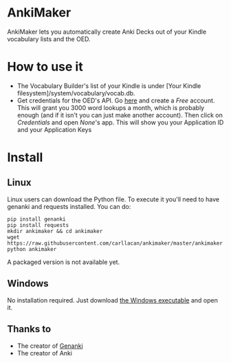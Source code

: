 # AnkiMaker
AnkiMaker lets you automatically create Anki Decks out of your Kindle vocabulary lists and the OED.

# How to use it

* The Vocabulary Builder's list of your Kindle is under [Your Kindle filesystem]/system/vocabulary/vocab.db. 
* Get credentials for the OED's API. Go [here](https://developer.oxforddictionaries.com) and create a *Free* account. This will grant you 3000 word lookups a month, which is probably enough (and if it isn't you can just make another account). Then click on *Credentials* and open *None*'s app. This will show you your Application ID and your Application Keys

# Install

## Linux 

Linux users can download the Python file. To execute it you'll need to have genanki and requests installed. You can do:

    pip install genanki
    pip install requests
    mkdir ankimaker && cd ankimaker
    wget https://raw.githubusercontent.com/carllacan/ankimaker/master/ankimaker.py
    python ankimaker

A packaged version is not available yet.

## Windows

No installation required. Just download [the Windows executable](https://github.com/carllacan/ankimaker/raw/master/ankimaker.exe) and open it.

## Thanks to

* The creator of [Genanki](https://github.com/kerrickstaley/genanki)
* The creator of Anki
